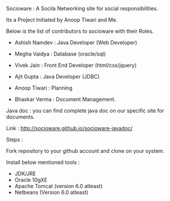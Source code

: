 Socioware : A Socila Networking site for social responsibilities.

Its a Project Initiated by Anoop Tiwari and Me.

Below is the list of contributors to socioware with their Roles.

* Ashish Namdev : Java Developer (Web Developer)

* Megha Vaidya  : Database (oracle/sql)

* Vivek Jain    : Front End Developer (html/css/jquery)

* Ajit Gupta    : Java Developer (JDBC)

* Anoop Tiwari  : Planning

* Bhaskar Verma : Document Management.



Java doc  : you can find complete java doc on our specific site for documents.

Link  :  http://socioware.github.io/socioware-javadoc/


Steps :

Fork repository to your github account and clone on your system.

Install below mentioned tools :
* JDK/JRE
* Oracle 10gXE
* Apache Tomcat (version 6.0 atleast)
* Netbeans (Version 6.0 atleast)




